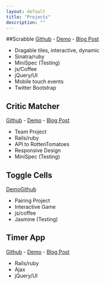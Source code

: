 ```yaml
---
layout: default
title: "Projects"
description: ""
---
```


##Scrabble
[Github](https://github.com/zeisler/sinatra-scrabble) -
[Demo](http://scrabble-game.herokuapp.com/) -
[Blog Post](/2013/07/08/scrabble.html)
* Dragable tiles, interactive, dynamic
* Sinatra/ruby
* MiniSpec (Testing)
* js/Coffee
* jQuery/UI
* Mobile touch events
* Twitter Bootstrap

## Critic Matcher
[Github](https://github.com/ShaneDelmore/critic_critic) -
[Demo](http://critic-critic.herokuapp.com/) -
[Blog Post](http://localhost:4000/2013/07/05/critic-matcher.html)
* Team Project
* Rails/ruby
* API to RottenTomatoes
* Responsive Design
* MiniSpec (Testing)

## Toggle Cells
[Demo](http://dustinzeisler.com/ToggleCells/)[Github](https://github.com/ShaneDelmore/ToggleCells)
* Pairing Project
* Interactive Game
* js/coffee
* Jasmine (Testing)

## Timer App
[Github](https://github.com/zeisler/timer) -
 [Demo](http://serene-sands-7788.herokuapp.com/) -
 [Blog Post](/2013/03/19/timer-app.html)
* Rails/ruby
* Ajax
* jQuery/UI
